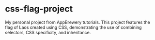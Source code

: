 # css-flag-project
My personal project from AppBrewery tutorials. This project features the flag of Laos created using CSS, demonstrating the use of combining selectors, CSS specificity, and inheritance.
